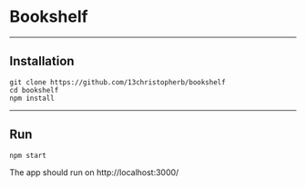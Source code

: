 # Bookshelf
---
## Installation
```
git clone https://github.com/13christopherb/bookshelf
cd bookshelf
npm install
```
---
## Run
```
npm start
```
The app should run on http://localhost:3000/

